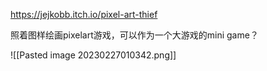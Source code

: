 https://jejkobb.itch.io/pixel-art-thief

照着图样绘画pixelart游戏，可以作为一个大游戏的mini game？

![[Pasted image 20230227010342.png]]